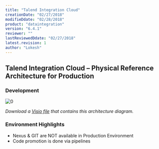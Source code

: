 ```yaml
---
title: "Talend Integration Cloud"
creationDate: "02/27/2018"
modifieDdate: "02/28/2018"
product: "dataintegration"
version: "6.4.1"
reviewer: ""
lastReviewedDdate: "02/27/2018"
latest.revision: 1
author: "Lokesh"
---
```

## Talend Integration Cloud – Physical Reference Architecture for Production

### Development
![[0]][0]

*Download a [Visio file][tc-Architecture-prod] that contains this architecture diagram.*

### Environment Highlights

- Nexus & GIT are NOT available in Production Environment
- Code promotion is done via pipelines

<!-- links -->
[0]: ./../../../../resources/images/talend-cloud/tc-prod.png "Talend Integration Cloud for Development"
[tc-Architecture-prod]: ./../../../../resources/visio/tc-architecture/talend-cloud-physical-architecture-6.4.vsdx
